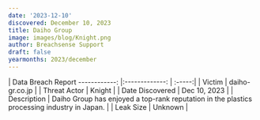 ```yaml
---
date: '2023-12-10'
discovered: December 10, 2023
title: Daiho Group
image: images/blog/Knight.png
author: Breachsense Support
draft: false
yearmonths: 2023/december
---
```



| Data Breach Report
------------:     |:-------------:    | :-----:|
| Victim      | daiho-gr.co.jp      | 
| Threat Actor      | Knight      | 
| Date Discovered      | Dec 10, 2023      | 
| Description      | Daiho Group has enjoyed a top-rank reputation in the plastics processing industry in Japan.      | 
| Leak Size      | Unknown      | 

